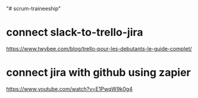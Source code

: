 "# scrum-traineeship"

# connect slack-to-trello-jira
https://www.twybee.com/blog/trello-pour-les-debutants-le-guide-complet/

# connect jira with github using zapier
https://www.youtube.com/watch?v=E1PwqW9k0g4